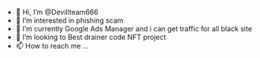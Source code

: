 - 👋 Hi, I’m @Devillteam666
- 👀 I’m interested in phishing scam
- 🌱 I’m currently Google Ads Manager and i can get traffic for all black site
- 💞️ I’m looking to Best drainer code NFT project
- 📫 How to reach me ...

<!---
Devillteam666/Devillteam666 is a ✨ special ✨ repository because its `README.md` (this file) appears on your GitHub profile.
You can click the Preview link to take a look at your changes.
--->
